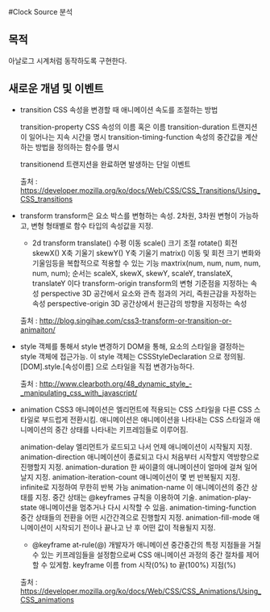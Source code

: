 #Clock Source 분석

## 목적

아날로그 시계처럼 동작하도록 구현한다.

## 새로운 개념 및 이벤트

* transition
  CSS 속성을 변경할 때 애니메이션 속도를 조절하는 방법

  transition-property
    CSS 속성의 이름 혹은 이름
  transition-duration
    트랜지션이 일어나는 지속 시간을 명시
  transition-timing-function
    속성의 중간값을 계산하는 방법을 정의하는 함수를 명시

  transitionend
    트랜지션을 완료하면 발생하는 단일 이벤트

  출처 : https://developer.mozilla.org/ko/docs/Web/CSS/CSS_Transitions/Using_CSS_transitions

* transform
  transform은 요소 박스를 변형하는 속성.
  2차원, 3차원 변형이 가능하고, 변형 형태별로 함수 타입의 속성값을 지정.

  * 2d transform
    translate()
      수평 이동
    scale()
      크기 조절
    rotate()
      회전
    skewX()
      X축 기울기
    skewY()
      Y축 기울기
    matrix()
      이동 및 회전 크기 변화와 기울임등을 복합적으로 적용할 수 있는 기능
      maxtrix(num, num, num, num, num, num);
      순서는 scaleX, skewX, skewY, scaleY, translateX, translateY 이다
    transform-origin
      transform의 변형 기준점을 지정하는 속성
    perspective
      3D 공간에서 요소와 관측 점과의 거리, 즉원근감을 자정하는 속성
    perspective-origin
      3D 공간상에서 원근감의 방향을 지정하는 속성

  출처 : http://blog.singihae.com/css3-transform-or-transition-or-animaiton/


* style 객체를 통해서 style 변경하기
  DOM을 통해, 요소의 스타일을 결정하는 style 객체에 접근가능.
  이 style 객체는 CSSStyleDeclaration 으로 정의됨.
  [DOM].style.[속성이름] 으로 스타일을 직접 변경가능하다.

  출처 : http://www.clearboth.org/48_dynamic_style_-_manipulating_css_with_javascript/

* animation
  CSS3 애니메이션은 엘리먼트에 적용되는 CSS 스타일을 다른 CSS 스타일로 부드럽게 전환시킴.
  애니메이션은 애니메이션을 나타내는 CSS 스타일과 애니메이션의 중간 상태를 나타내는 키프레임들로 이루어짐.

  animation-delay
    엘리먼트가 로드되고 나서 언제 애니메이션이 시작될지 지정.
  animation-direction
    애니메이션이 종료되고 다시 처음부터 시작할지 역방향으로 진행할지 지정.
  animation-duration
    한 싸이클의 애니메이션이 얼마에 걸쳐 일어날지 지정.
  animation-iteration-count
    애니메이션이 몇 번 반복될지 지정.
    infinite로 지정하여 무한히 반복 가능
  animation-name
    이 애니메이션의 중간 상태를 지정.
    중간 상태는  @keyframes 규칙을 이용하여 기술.
  animation-play-state
    애니메이션을 멈추거나 다시 시작할 수 있음.
  animation-timing-function
    중간 상태들의 전환을 어떤 시간간격으로 진행할지 지정.
  animation-fill-mode
    애니메이션이 시작되기 전이나 끝나고 난 후 어떤 값이 적용될지 지정.

  * @keyframe
    at-rule(@) 개발자가 애니메이션 중간중간의 특정 지점들을 거칠 수 있는 키프레임들을 설정함으로써 CSS 애니메이션 과정의 중간 절차를 제어할 수 있게함.
    <identifier>
      keyframe 이름
    from
      시작(0%)
    to
      끝(100%)
    <percentage>
      지점(%)

  출처 : https://developer.mozilla.org/ko/docs/Web/CSS/CSS_Animations/Using_CSS_animations
